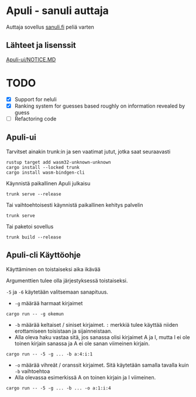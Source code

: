 # Apuli - sanuli auttaja

Auttaja sovellus [sanuli.fi](https://sanuli.fi) peliä varten


## Lähteet ja lisenssit
[Apuli-ui/NOTICE.MD](NOTICE.MD)


# TODO

- [x] Support for neluli
- [x] Ranking system for guesses based roughly on information revealed by guess
- [ ] Refactoring code

## Apuli-ui

Tarvitset ainakin trunk:in ja sen vaatimat jutut, jotka saat seuraavasti

```
rustup target add wasm32-unknown-unknown
cargo install --locked trunk
cargo install wasm-bindgen-cli
```


Käynnistä paikallinen Apuli julkaisu

```shell
trunk serve --release
```

Tai vaihtoehtoisesti käynnistä paikallinen kehitys palvelin

```shell
trunk serve
```
Tai paketoi sovellus

```shell
trunk build --release
```


## Apuli-cli Käyttöohje

Käyttäminen on toistaiseksi aika ikävää

Argumenttien tulee olla järjestyksessä toistaiseksi.

`-5` ja `-6` käytetään valitsemaan sanapituus.

* `-g` määrää harmaat kirjaimet
```shell
cargo run -- -g okemun
```
* `-b` määrää keltaiset / siniset kirjaimet. `:` merkkiä tulee käyttää niiden erottamiseen toisistaan ja sijainneistaan.
* Alla oleva haku vastaa sitä, jos sanassa olisi kirjaimet A ja I, mutta I ei ole toinen kirjain sanassa ja A ei ole sanan viimeinen kirjain.
```shell
cargo run -- -5 -g ... -b a:4:i:1
```
* `-o` määrää vihreät / oranssit kirjaimet. Sitä käytetään samalla tavalla kuin `-b` vaihtoehtoa
* Alla olevassa esimerkissä A on toinen kirjain ja I viimeinen.
```shell
cargo run -- -5 -g ... -b ... -o a:1:i:4
```
